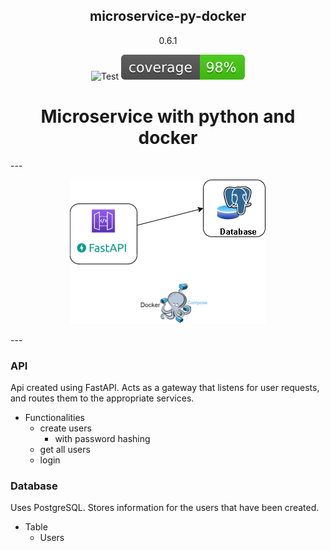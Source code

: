 <h2 align="center">
    microservice-py-docker

</h2>
<p align="center">
    0.6.1
</p>

<p align="center">
  <img  src="https://github.com/yemaney/microservice-py-docker/actions/workflows/test.yaml/badge.svg" alt="Test">
  <img  src="images/coverage.svg" alt="Coverage">
</p>

<h1 align="center">
    Microservice with python and docker
</h1>
---
<p align="center">
  <img  src="images/diagram.png" alt="Coverage">
</p>
---

### API

Api created using FastAPI. Acts as a gateway that listens for user requests, and routes them to the appropriate services.

- Functionalities
    - create users
        - with password hashing
    - get all users
    - login

### Database

Uses PostgreSQL. Stores information for the users that have been created.

- Table
    - Users
